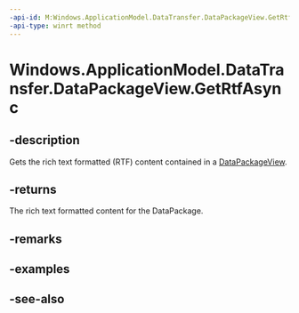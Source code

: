 ----api-id: M:Windows.ApplicationModel.DataTransfer.DataPackageView.GetRtfAsync
-api-type: winrt method
---<!-- Method syntaxpublic Windows.Foundation.IAsyncOperation<string> GetRtfAsync()--># Windows.ApplicationModel.DataTransfer.DataPackageView.GetRtfAsync## -descriptionGets the rich text formatted (RTF) content contained in a [DataPackageView](datapackageview.md).## -returnsThe rich text formatted content for the DataPackage.## -remarks## -examples## -see-also